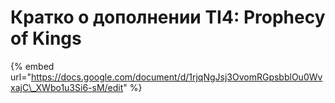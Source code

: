 # Кратко о дополнении TI4: Prophecy of Kings

{% embed url="https://docs.google.com/document/d/1rjqNgJsj3OvomRGpsbblOu0WvxajC\_XWbo1u3Si6-sM/edit" %}




